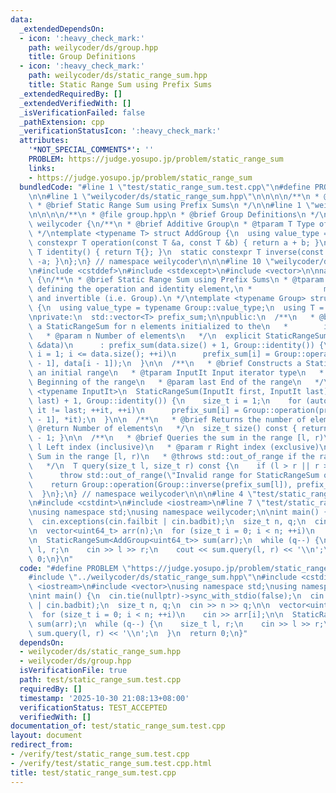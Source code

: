 ```yaml
---
data:
  _extendedDependsOn:
  - icon: ':heavy_check_mark:'
    path: weilycoder/ds/group.hpp
    title: Group Definitions
  - icon: ':heavy_check_mark:'
    path: weilycoder/ds/static_range_sum.hpp
    title: Static Range Sum using Prefix Sums
  _extendedRequiredBy: []
  _extendedVerifiedWith: []
  _isVerificationFailed: false
  _pathExtension: cpp
  _verificationStatusIcon: ':heavy_check_mark:'
  attributes:
    '*NOT_SPECIAL_COMMENTS*': ''
    PROBLEM: https://judge.yosupo.jp/problem/static_range_sum
    links:
    - https://judge.yosupo.jp/problem/static_range_sum
  bundledCode: "#line 1 \"test/static_range_sum.test.cpp\"\n#define PROBLEM \"https://judge.yosupo.jp/problem/static_range_sum\"\
    \n\n#line 1 \"weilycoder/ds/static_range_sum.hpp\"\n\n\n\n/**\n * @file static_range_sum.hpp\n\
    \ * @brief Static Range Sum using Prefix Sums\n */\n\n#line 1 \"weilycoder/ds/group.hpp\"\
    \n\n\n\n/**\n * @file group.hpp\n * @brief Group Definitions\n */\n\nnamespace\
    \ weilycoder {\n/**\n * @brief Additive Group\n * @tparam T Type of the elements\n\
    \ */\ntemplate <typename T> struct AddGroup {\n  using value_type = T;\n  static\
    \ constexpr T operation(const T &a, const T &b) { return a + b; }\n  static constexpr\
    \ T identity() { return T{}; }\n  static constexpr T inverse(const T &a) { return\
    \ -a; }\n};\n} // namespace weilycoder\n\n\n#line 10 \"weilycoder/ds/static_range_sum.hpp\"\
    \n#include <cstddef>\n#include <stdexcept>\n#include <vector>\n\nnamespace weilycoder\
    \ {\n/**\n * @brief Static Range Sum using Prefix Sums\n * @tparam Group A group\
    \ defining the operation and identity element,\n *                must be associative\
    \ and invertible (i.e. Group).\n */\ntemplate <typename Group> struct StaticRangeSum\
    \ {\n  using value_type = typename Group::value_type;\n  using T = value_type;\n\
    \nprivate:\n  std::vector<T> prefix_sum;\n\npublic:\n  /**\n   * @brief Constructs\
    \ a StaticRangeSum for n elements initialized to the\n   *        identity element\n\
    \   * @param n Number of elements\n   */\n  explicit StaticRangeSum(const std::vector<T>\
    \ &data)\n      : prefix_sum(data.size() + 1, Group::identity()) {\n    for (size_t\
    \ i = 1; i <= data.size(); ++i)\n      prefix_sum[i] = Group::operation(prefix_sum[i\
    \ - 1], data[i - 1]);\n  }\n\n  /**\n   * @brief Constructs a StaticRangeSum from\
    \ an initial range\n   * @tparam InputIt Input iterator type\n   * @param first\
    \ Beginning of the range\n   * @param last End of the range\n   */\n  template\
    \ <typename InputIt>\n  StaticRangeSum(InputIt first, InputIt last)\n      : prefix_sum(std::distance(first,\
    \ last) + 1, Group::identity()) {\n    size_t i = 1;\n    for (auto it = first;\
    \ it != last; ++it, ++i)\n      prefix_sum[i] = Group::operation(prefix_sum[i\
    \ - 1], *it);\n  }\n\n  /**\n   * @brief Returns the number of elements\n   *\
    \ @return Number of elements\n   */\n  size_t size() const { return prefix_sum.size()\
    \ - 1; }\n\n  /**\n   * @brief Queries the sum in the range [l, r)\n   * @param\
    \ l Left index (inclusive)\n   * @param r Right index (exclusive)\n   * @return\
    \ Sum in the range [l, r)\n   * @throws std::out_of_range if the range is invalid\n\
    \   */\n  T query(size_t l, size_t r) const {\n    if (l > r || r > size())\n\
    \      throw std::out_of_range(\"Invalid range for StaticRangeSum query\");\n\
    \    return Group::operation(Group::inverse(prefix_sum[l]), prefix_sum[r]);\n\
    \  }\n};\n} // namespace weilycoder\n\n\n#line 4 \"test/static_range_sum.test.cpp\"\
    \n#include <cstdint>\n#include <iostream>\n#line 7 \"test/static_range_sum.test.cpp\"\
    \nusing namespace std;\nusing namespace weilycoder;\n\nint main() {\n  cin.tie(nullptr)->sync_with_stdio(false);\n\
    \  cin.exceptions(cin.failbit | cin.badbit);\n  size_t n, q;\n  cin >> n >> q;\n\
    \n  vector<uint64_t> arr(n);\n  for (size_t i = 0; i < n; ++i)\n    cin >> arr[i];\n\
    \n  StaticRangeSum<AddGroup<uint64_t>> sum(arr);\n  while (q--) {\n    size_t\
    \ l, r;\n    cin >> l >> r;\n    cout << sum.query(l, r) << '\\n';\n  }\n  return\
    \ 0;\n}\n"
  code: "#define PROBLEM \"https://judge.yosupo.jp/problem/static_range_sum\"\n\n\
    #include \"../weilycoder/ds/static_range_sum.hpp\"\n#include <cstdint>\n#include\
    \ <iostream>\n#include <vector>\nusing namespace std;\nusing namespace weilycoder;\n\
    \nint main() {\n  cin.tie(nullptr)->sync_with_stdio(false);\n  cin.exceptions(cin.failbit\
    \ | cin.badbit);\n  size_t n, q;\n  cin >> n >> q;\n\n  vector<uint64_t> arr(n);\n\
    \  for (size_t i = 0; i < n; ++i)\n    cin >> arr[i];\n\n  StaticRangeSum<AddGroup<uint64_t>>\
    \ sum(arr);\n  while (q--) {\n    size_t l, r;\n    cin >> l >> r;\n    cout <<\
    \ sum.query(l, r) << '\\n';\n  }\n  return 0;\n}"
  dependsOn:
  - weilycoder/ds/static_range_sum.hpp
  - weilycoder/ds/group.hpp
  isVerificationFile: true
  path: test/static_range_sum.test.cpp
  requiredBy: []
  timestamp: '2025-10-30 21:08:13+08:00'
  verificationStatus: TEST_ACCEPTED
  verifiedWith: []
documentation_of: test/static_range_sum.test.cpp
layout: document
redirect_from:
- /verify/test/static_range_sum.test.cpp
- /verify/test/static_range_sum.test.cpp.html
title: test/static_range_sum.test.cpp
---
```

